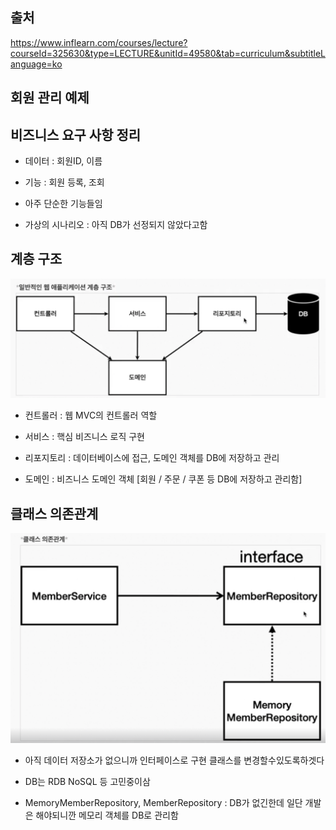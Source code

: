 ## 출처

https://www.inflearn.com/courses/lecture?courseId=325630&type=LECTURE&unitId=49580&tab=curriculum&subtitleLanguage=ko

## 회원 관리 예제

## 비즈니스 요구 사항 정리

- 데이터 : 회원ID, 이름
- 기능 : 회원 등록, 조회

- 아주 단순한 기능들임

- 가상의 시나리오 : 아직 DB가 선정되지 않았다고함

## 계층 구조

![alt text](https://github.com/dldydtn0805/TILS/blob/master/YONGSOO/PROGRAMMING/SPRING/image-36.png)
- 컨트롤러 : 웹 MVC의 컨트롤러 역할

- 서비스 : 핵심 비즈니스 로직 구현

- 리포지토리 : 데이터베이스에 접근, 도메인 객체를 DB에 저장하고 관리

- 도메인 : 비즈니스 도메인 객체 [회원 / 주문 / 쿠폰 등 DB에 저장하고 관리함]

## 클래스 의존관계
![alt text](https://github.com/dldydtn0805/TILS/blob/master/YONGSOO/PROGRAMMING/SPRING/image-37.png)

- 아직 데이터 저장소가 없으니까 인터페이스로 구현 클래스를 변경할수있도록하겟다

- DB는 RDB NoSQL 등 고민중이삼

- MemoryMemberRepository, MemberRepository : DB가 없긴한데 일단 개발은 해야되니깐 메모리 객체를 DB로 관리함
